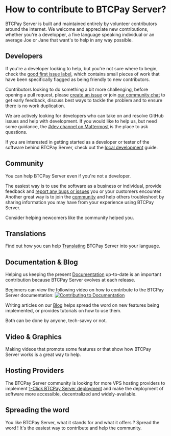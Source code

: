 # How to contribute to BTCPay Server?

BTCPay Server is built and maintained entirely by volunteer contributors around the internet.
We welcome and appreciate new contributions, whether you're a developper, a five language speaking individual or an average Joe or Jane that want's to help in any way possible.


## Developers

If you're a developer looking to help, but you're not sure where to begin, check the [good first issue label](https://github.com/btcpayserver/btcpayserver/issues?q=is%3Aissue+is%3Aopen+label%3A%22good+first+issue%22), which contains small pieces of work that have been specifically flagged as being friendly to new contributors.

Contributors looking to do something a bit more challenging, before opening a pull request, please [create an issue](https://github.com/btcpayserver/btcpayserver/issues/new/choose) or join [our community chat](https://chat.btcpayserver.org/) to get early feedback, discuss best ways to tackle the problem and to ensure there is no work duplication.

We are actively looking for developers who can take on and resolve GitHub issues and help with development. If you would like to help us, but need some guidance, the [#dev channel on Mattermost](https://chat.btcpayserver.org/btcpayserver/channels/dev) is the place to ask questions.

If you are interested in getting started as a developer or tester of the software behind BTCPay Server, check out the [local development](../LocalDevelopment.md) guide.

## Community

You can help BTCPay Server even if you're not a developer.

The easiest way is to use the software as a business or individual, provide feedback and [report any bugs or issues](https://github.com/btcpayserver/btcpayserver/issues) you or your customers encounter. Another great way is to join the [community](../Community.md) and help others troubleshoot by sharing information you may have from your experience using BTCPay Server.

Consider helping newcomers like the community helped you.

## Translations

Find out how you can help [Translating](./ContributeTranslate.md) BTCPay Server into your language.

## Documentation & Blog

Helping us keeping the present [Documentation](https://github.com/btcpayserver/btcpayserver-doc) up-to-date is an important contribution because BTCPay Server evolves at each release.

Beginners can view the following video on how to contribute to the BTCPay Server documentation:
[![Contributing to Documentation](https://img.youtube.com/vi/bSDROcdSSWw/mqdefault.jpg)](https://www.youtube.com/watch?v=bSDROcdSSWw "How to contribute to BTCPay Server documentation")

Writing articles on our [Blog](http://blog.btcpayserver.org) helps spread the word on new features being implemented, or provides tutorials on how to use them.

Both can be done by anyone, tech-savvy or not.

## Video & Graphics

Making videos that promote some features or that show how BTCPay Server works is a great way to help.

## Hosting Providers

The BTCPay Server community is looking for more VPS hosting providers to implement [1-Click BTCPay Server deployment](../LunaNodeWebDeployment.md) and make the deployment of software more accessible, decentralized and widely-available.

## Spreading the word

You like BTCPay Server, what it stands for and what it offers ? Spread the word ! It's the easiest way to contribute and help the community.

